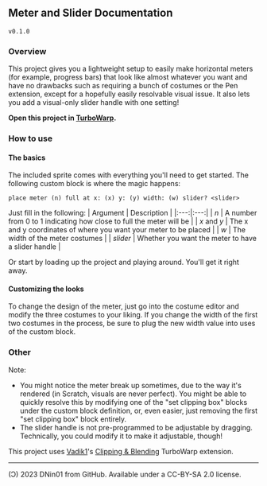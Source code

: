 ## Meter and Slider Documentation

`v0.1.0`

### Overview

This project gives you a lightweight setup to easily make horizontal meters (for example, progress bars) that look like almost whatever you want and have no drawbacks such as requiring a bunch of costumes or the Pen extension, except for a hopefully easily resolvable visual issue. It also lets you add a visual-only slider handle with one setting!

**Open this project in [TurboWarp](https://turbowarp.org/).**

### How to use

#### The basics

The included sprite comes with everything you'll need to get started. The following custom block is where the magic happens:
```
place meter (n) full at x: (x) y: (y) width: (w) slider? <slider>
```

Just fill in the following:
| Argument | Description |
|:---:|:---:|
| _n_ | A number from 0 to 1 indicating how close to full the meter will be |
| _x_ and _y_ | The x and y coordinates of where you want your meter to be placed |
| _w_ | The width of the meter costumes |
| _slider_ | Whether you want the meter to have a slider handle |

Or start by loading up the project and playing around. You'll get it right away.

#### Customizing the looks

To change the design of the meter, just go into the costume editor and modify the three costumes to your liking. If you change the width of the first two costumes in the process, be sure to plug the new width value into uses of the custom block.

### Other

Note:
- You might notice the meter break up sometimes, due to the way it's rendered (in Scratch, visuals are never perfect). You might be able to quickly resolve this by modifying one of the "set clipping box" blocks under the custom block definition, or, even easier, just removing the first "set clipping box" block entirely.
- The slider handle is not pre-programmed to be adjustable by dragging. Technically, you could modify it to make it adjustable, though!

This project uses [Vadik1](https://scratch.mit.edu/users/Vadik1/)'s [Clipping & Blending](https://extensions.turbowarp.org/Xeltalliv/clippingblending.js) TurboWarp extension.

---

(Ͻ) 2023 DNin01 from GitHub. Available under a CC-BY-SA 2.0 license.
